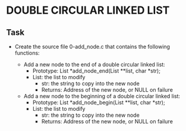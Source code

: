 # DOUBLE CIRCULAR LINKED LIST

## Task
- Create the source file 0-add_node.c that contains the following functions:

	- Add a new node to the end of a double circular linked list:
		- Prototype: List *add_node_end(List **list, char *str);
		- List: the list to modify
			- str: the string to copy into the new node
			- Returns: Address of the new node, or NULL on failure
	- Add a new node to the beginning of a double circular linked list:
		- Prototype: List *add_node_begin(List **list, char *str);
		- List: the list to modify
			- str: the string to copy into the new node
			- Returns: Address of the new node, or NULL on failure
